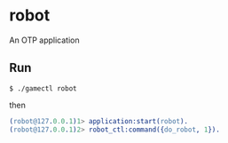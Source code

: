 robot
=====

An OTP application

Run
-----
```shell
$ ./gamectl robot
```
then
```erlang
(robot@127.0.0.1)1> application:start(robot).
(robot@127.0.0.1)2> robot_ctl:command({do_robot, 1}).
```
